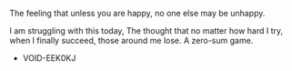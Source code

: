 The feeling that unless you are happy, no one else may be unhappy. 

I am struggling with this today, The thought that no matter how hard I try, when I finally succeed, those around me lose. A zero-sum game.

- VOID-EEK0KJ